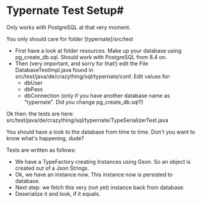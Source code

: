 # Typernate Test Setup#

Only works with PostgreSQL at that very moment.

You only should care for folder [typernate]/src/test

+ First have a look at folder resources. Make up your database using pg_create_db.sql. Should work with PostgreSQL from 8.4 on.
+ Then (very important, and sorry for that!) edit the File DatabaseTestImpl.java found in src/test/java/de/crazything/sql/typernate/conf. Edit values for: 
    + dbUser
    + dbPass
    + dbConnection (only if you have another database name as "typernate". Did you change pg_create_db.sql?)


Ok then: the tests are here: src/test/java/de/crazything/sql/typernate/TypeSerializerTest.java

You should have a look to the database from time to time. Don't you want to know what's happening, dude?

Tests are written as follows:

+ We have a TypeFactory creating Instances using Gson. So an object is created out of a Json Strings. 
+ Ok, we have an instance now. This instance now is persisted to database.
+ Next step: we fetch this very (not yet) instance back from database. 
+ Deserialize it and look, if it equals.




